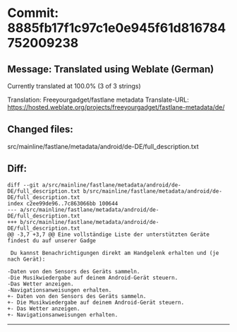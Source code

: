 # Commit: 8885fb17f1c97c1e0e945f61d816784752009238
## Message: Translated using Weblate (German)

Currently translated at 100.0% (3 of 3 strings)

Translation: Freeyourgadget/fastlane metadata
Translate-URL: https://hosted.weblate.org/projects/freeyourgadget/fastlane-metadata/de/
## Changed files:
src/mainline/fastlane/metadata/android/de-DE/full_description.txt

## Diff:
```
diff --git a/src/mainline/fastlane/metadata/android/de-DE/full_description.txt b/src/mainline/fastlane/metadata/android/de-DE/full_description.txt
index c2ee99de96..7c863066bb 100644
--- a/src/mainline/fastlane/metadata/android/de-DE/full_description.txt
+++ b/src/mainline/fastlane/metadata/android/de-DE/full_description.txt
@@ -3,7 +3,7 @@ Eine vollständige Liste der unterstützten Geräte findest du auf unserer Gadge
 
 Du kannst Benachrichtigungen direkt am Handgelenk erhalten und (je nach Gerät):
 
-Daten von den Sensors des Geräts sammeln.
-Die Musikwiedergabe auf deinem Android-Gerät steuern.
-Das Wetter anzeigen.
-Navigationsanweisungen erhalten.
+- Daten von den Sensors des Geräts sammeln.
+- Die Musikwiedergabe auf deinem Android-Gerät steuern.
+- Das Wetter anzeigen.
+- Navigationsanweisungen erhalten.
```
-----------------------------------
